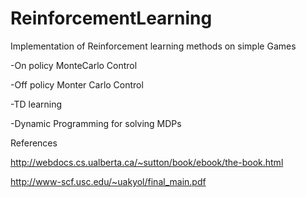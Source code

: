 ReinforcementLearning
=====================

Implementation of Reinforcement learning methods on simple Games 


-On policy MonteCarlo Control

-Off policy Monter Carlo Control

-TD learning

-Dynamic Programming for solving MDPs


References

http://webdocs.cs.ualberta.ca/~sutton/book/ebook/the-book.html

http://www-scf.usc.edu/~uakyol/final_main.pdf

